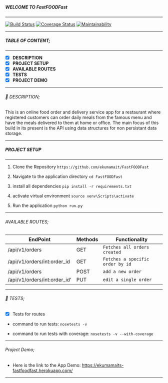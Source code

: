 
##### WELCOME TO FastFOODFast

------------

[![Build Status](https://travis-ci.org/ekumamait/FastFOODFast.svg?branch=api)](https://travis-ci.org/ekumamait/FastFOODFast) [![Coverage Status](https://coveralls.io/repos/github/ekumamait/FastFOODFast/badge.svg?branch=api)](https://coveralls.io/github/ekumamait/FastFOODFast?branch=api) [![Maintainability](https://api.codeclimate.com/v1/badges/91ef436eedd5ec2532e6/maintainability)](https://codeclimate.com/github/ekumamait/FastFOODFast/maintainability) 

------------

##### TABLE OF CONTENT;

------------

- [x] **DESCRIPTION**
- [x] **PROJECT SETUP**
- [x] **AVAILABLE ROUTES**
- [x] **TESTS**
- [x] **PROJECT DEMO**

------------

###### :page_facing_up: DESCRIPTION;

This is an online food order and delivery service app for a restaurant where registered customers can order daily meals from the famous menu and have the meals delivered to them at home or office. The main focus of this build in its present is the API using data structures for non persistant data storage.

------------

##### PROJECT SETUP

------------

1. Clone the Repository
`https://github.com/ekumamait/FastFOODFast`

2. Navigate to the application directory
`cd FastFOODFast`

3. install all dependencies
`pip install -r requirements.txt`

4. activate virtual environment
`source venv\Scripts\activate`

5. Run the application
`python run.py`

------------

###### AVAILABLE ROUTES;

|  EndPoint   | Methods | Functionality |
| ------------ |------------| ------------ |
| /api/v1/orders | GET | `Fetches all orders created`  |
| /api/v1/orders/int:order_id | GET | `Fetches a specific order by id` |
| /api/v1/orders | POST | `add a new order`  |
| /api/v1/orders/int:order_id'| PUT | `edit a single order` |

------------

###### :microscope: TESTS;

- [x] Tests for routes 

- command to run tests:
    ` nosetests -v `

- command to run tests with coverage:
    ` nosetests -v --with-coverage `    
------------

###### Project Demo;

- Here is the link to the App Demo: 
https://ekumamaits-fastfoodfast.herokuapp.com/

------------

